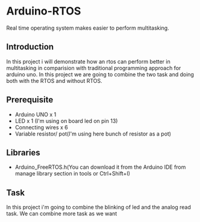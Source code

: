 # Arduino-RTOS
Real time operating system makes easier to perform multitasking.

## Introduction
In this project i will demonstrate how an rtos can perform better in multitasking in comparision with traditional programming approach for 
arduino uno. In this project we are going to combine the two task and doing both with the RTOS and without RTOS.

## Prerequisite
  - Arduino UNO x 1
  - LED x 1 (I'm using on board led on pin 13)
  - Connecting wires x 6
  - Variable resistor/ pot(I'm using here bunch of resistor as a pot)
 
## Libraries
  - Arduino_FreeRTOS.h(You can download it from the Arduino IDE from manage library section in tools or Ctrl+Shift+I)

## Task
In this project i'm going to combine the blinking of led and the analog read task. We can combine more task as we want 
